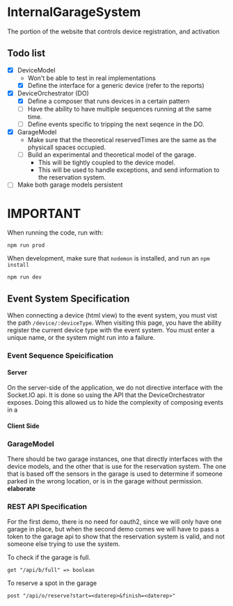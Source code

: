 # InternalGarageSystem
The portion of the website that controls device registration, and activation

## Todo list

- [x] DeviceModel
  - Won't be able to test in real implementations
  - [x] Define the interface for a generic device (refer to the reports)
- [x] DeviceOrchestrator (DO)
  - [x] Define a composer that runs devices in a certain pattern
  - [ ] Have the ability to have multiple sequences running at the same time.
  - [ ] Define events specific to tripping the next seqence in the DO.
- [x] GarageModel
  - Make sure that the theoretical reservedTimes are the same as the physicall spaces occupied.
  - [ ] Build an experimental and theoretical model of the garage.
      - This will be tightly coupled to the device model.
      - This will be used to handle exceptions, and send information to the reservation system.
- [ ] Make both garage models persistent 

# IMPORTANT

When running the code, run with:

```
npm run prod
```

When development, make sure that `nodemon` is installed, and run an `npm install`

```
npm run dev
```


## Event System Specification

When connecting a device (html view) to the event system, you must vist the path `/device/:deviceType`. When visiting this page, you have the ability register the current device type with the event system. You must enter a unique name, or the system might run into a failure.

### Event Sequence Speicification

#### Server

On the server-side of the application, we do not directive interface with the Socket.IO api. It is done so using the API that the DeviceOrchestrator exposes. Doing this allowed us to hide the complexity of composing events in a 

#### Client Side







### GarageModel

There should be two garage instances, one that directly interfaces with the device models, and the other that is use for the reservation system. The one that is based off the sensors in the garage is used to determine if someone parked in the wrong location, or is in the garage without permission. **elaborate**




### REST API Specification

For the first demo, there is no need for oauth2, since we will only have one garage in place, but when the second demo comes we will have to pass a token to the garage api to show that the reservation system is valid, and not someone else trying to use the system.

To check if the garage is full.

```
get "/api/b/full" => boolean
```

To reserve a spot in the garage
```
post "/api/o/reserve?start=<daterep>&finish=<daterep>"
```
